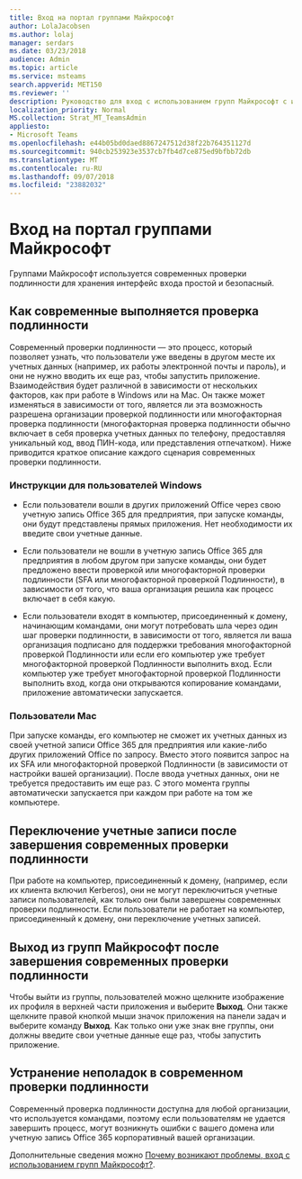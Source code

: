 ```yaml
---
title: Вход на портал группами Майкрософт
author: LolaJacobsen
ms.author: lolaj
manager: serdars
ms.date: 03/23/2018
audience: Admin
ms.topic: article
ms.service: msteams
search.appverid: MET150
ms.reviewer: ''
description: Руководство для вход с использованием групп Майкрософт с использованием современных проверки подлинности.
localization_priority: Normal
MS.collection: Strat_MT_TeamsAdmin
appliesto:
- Microsoft Teams
ms.openlocfilehash: e44b05bd0daed8867247512d38f22b764351127d
ms.sourcegitcommit: 940cb253923e3537cb7fb4d7ce875ed9bfbb72db
ms.translationtype: MT
ms.contentlocale: ru-RU
ms.lasthandoff: 09/07/2018
ms.locfileid: "23882032"
---
```

<a name="sign-in-to-microsoft-teams"></a>Вход на портал группами Майкрософт
==========================

Группами Майкрософт используется современных проверки подлинности для хранения интерфейс входа простой и безопасный.

## <a name="how-modern-authentication-works"></a>Как современные выполняется проверка подлинности

Современный проверки подлинности — это процесс, который позволяет узнать, что пользователи уже введены в другом месте их учетных данных (например, их работы электронной почты и пароль), и они не нужно вводить их еще раз, чтобы запустить приложение. Взаимодействия будет различной в зависимости от нескольких факторов, как при работе в Windows или на Mac. Он также может изменяться в зависимости от того, является ли эта возможность разрешена организации проверкой подлинности или многофакторная проверка подлинности (многофакторная проверка подлинности обычно включает в себя проверка учетных данных по телефону, предоставляя уникальный код, ввод ПИН-кода, или представления отпечатком). Ниже приводится краткое описание каждого сценария современных проверки подлинности.

### <a name="windows-users"></a>Инструкции для пользователей Windows 

- Если пользователи вошли в других приложений Office через свою учетную запись Office 365 для предприятия, при запуске команды, они будут представлены прямых приложения. Нет необходимости их введите свои учетные данные.

- Если пользователи не вошли в учетную запись Office 365 для предприятия в любом другом при запуске команды, они будет предложено ввести проверкой или многофакторной проверки подлинности (SFA или многофакторной проверкой Подлинности), в зависимости от того, что ваша организация решила как процесс включает в себя какую.

- Если пользователи входят в компьютер, присоединенный к домену, начинающим командами, они могут потребовать шла через один шаг проверки подлинности, в зависимости от того, является ли ваша организация подписано для поддержки требования многофакторной проверкой Подлинности или если его компьютер уже требует многофакторной проверкой Подлинности выполнить вход. Если компьютер уже требует многофакторной проверкой Подлинности выполнить вход, когда они открываются копирование командами, приложение автоматически запускается.

### <a name="mac-users"></a>Пользователи Mac 

При запуске команды, его компьютер не сможет их учетных данных из своей учетной записи Office 365 для предприятия или какие-либо других приложений Office по запросу. Вместо этого появится запрос на их SFA или многофакторной проверкой Подлинности (в зависимости от настройки вашей организации). После ввода учетных данных, они не требуется предоставить им еще раз. С этого момента группы автоматически запускается при каждом при работе на том же компьютере.

## <a name="switching-accounts-after-completing-modern-authentication"></a>Переключение учетные записи после завершения современных проверки подлинности

При работе на компьютер, присоединенный к домену, (например, если их клиента включил Kerberos), они не могут переключиться учетные записи пользователей, как только они были завершены современных проверки подлинности. Если пользователи не работает на компьютер, присоединенный к домену, они переключение учетных записей.

## <a name="signing-out-of-microsoft-teams-after-completing-modern-authentication"></a>Выход из групп Майкрософт после завершения современных проверки подлинности

Чтобы выйти из группы, пользователей можно щелкните изображение их профиля в верхней части приложения и выберите **Выход**. Они также щелкните правой кнопкой мыши значок приложения на панели задач и выберите команду **Выход**. Как только они уже знак вне группы, они должны введите свои учетные данные еще раз, чтобы запустить приложение.

## <a name="troubleshooting-modern-authentication"></a>Устранение неполадок в современном проверки подлинности

Современный проверка подлинности доступна для любой организации, что используется командами, поэтому если пользователям не удается завершить процесс, могут возникнуть ошибки с вашего домена или учетную запись Office 365 корпоративный вашей организации. 

Дополнительные сведения можно [Почему возникают проблемы, вход с использованием групп Майкрософт?](https://support.office.com/article/why-am-i-having-trouble-signing-in-to-microsoft-teams-a02f683b-61a3-4008-9447-ee60c5593b0f).

